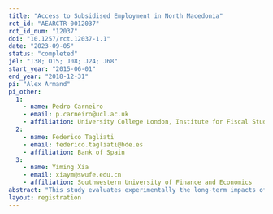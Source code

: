 ```yaml
---
title: "Access to Subsidised Employment in North Macedonia"
rct_id: "AEARCTR-0012037"
rct_id_num: "12037"
doi: "10.1257/rct.12037-1.1"
date: "2023-09-05"
status: "completed"
jel: "I38; O15; J08; J24; J68"
start_year: "2015-06-01"
end_year: "2018-12-31"
pi: "Alex Armand"
pi_other:
  1:
    - name: Pedro Carneiro
    - email: p.carneiro@ucl.ac.uk
    - affiliation: University College London, Institute for Fiscal Studies, Centre for Microdata Methods and Practice and Centre for Experimental Research on Fairness, Inequality and Rationality at NHH Norwegian School of Economics
  2:
    - name: Federico Tagliati
    - email: federico.tagliati@bde.es
    - affiliation: Bank of Spain
  3:
    - name: Yiming Xia
    - email: xiaym@swufe.edu.cn
    - affiliation: Southwestern University of Finance and Economics
abstract: "This study evaluates experimentally the long-term impacts of temporary wage subsidies on employment in North Macedonia. The target group consists of vulnerable unemployed individuals applying to an employment program that provides employers with a subsidy covering 50% of wage payments during the initial year of employment, alongside training expenses. Applicants are first matched to a job opening, and then randomly selected to attend the job interview with the employer, who decides whether to hire the interviewee under the program’s conditions. We estimate impacts on employment using administrative records, and on employment and skill accumulation using survey data."
layout: registration
---
```


